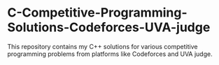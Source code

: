 # C-Competitive-Programming-Solutions-Codeforces-UVA-judge
This repository contains my C++ solutions for various competitive programming problems from platforms like Codeforces and UVA judge.
